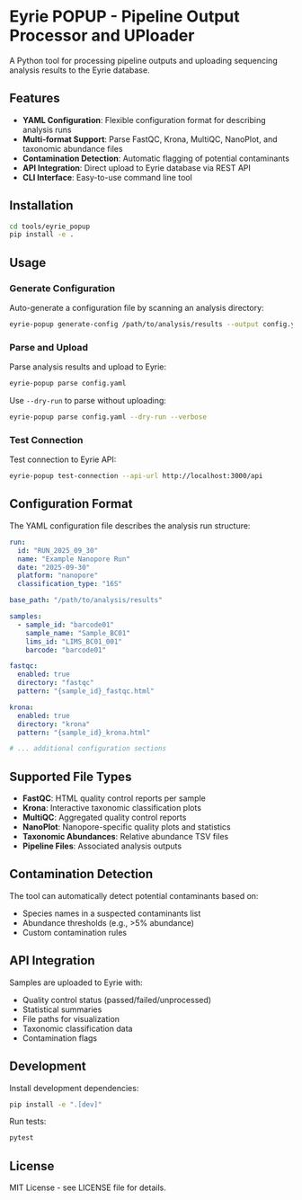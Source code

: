 # Eyrie POPUP - Pipeline Output Processor and UPloader

A Python tool for processing pipeline outputs and uploading sequencing analysis results to the Eyrie database.

## Features

- **YAML Configuration**: Flexible configuration format for describing analysis runs
- **Multi-format Support**: Parse FastQC, Krona, MultiQC, NanoPlot, and taxonomic abundance files
- **Contamination Detection**: Automatic flagging of potential contaminants
- **API Integration**: Direct upload to Eyrie database via REST API
- **CLI Interface**: Easy-to-use command line tool

## Installation

```bash
cd tools/eyrie_popup
pip install -e .
```

## Usage

### Generate Configuration

Auto-generate a configuration file by scanning an analysis directory:

```bash
eyrie-popup generate-config /path/to/analysis/results --output config.yaml
```

### Parse and Upload

Parse analysis results and upload to Eyrie:

```bash
eyrie-popup parse config.yaml
```

Use `--dry-run` to parse without uploading:

```bash
eyrie-popup parse config.yaml --dry-run --verbose
```

### Test Connection

Test connection to Eyrie API:

```bash
eyrie-popup test-connection --api-url http://localhost:3000/api
```

## Configuration Format

The YAML configuration file describes the analysis run structure:

```yaml
run:
  id: "RUN_2025_09_30"
  name: "Example Nanopore Run"
  date: "2025-09-30"
  platform: "nanopore"
  classification_type: "16S"

base_path: "/path/to/analysis/results"

samples:
  - sample_id: "barcode01"
    sample_name: "Sample_BC01"
    lims_id: "LIMS_BC01_001"
    barcode: "barcode01"

fastqc:
  enabled: true
  directory: "fastqc"
  pattern: "{sample_id}_fastqc.html"

krona:
  enabled: true
  directory: "krona"
  pattern: "{sample_id}_krona.html"

# ... additional configuration sections
```

## Supported File Types

- **FastQC**: HTML quality control reports per sample
- **Krona**: Interactive taxonomic classification plots
- **MultiQC**: Aggregated quality control reports
- **NanoPlot**: Nanopore-specific quality plots and statistics
- **Taxonomic Abundances**: Relative abundance TSV files
- **Pipeline Files**: Associated analysis outputs

## Contamination Detection

The tool can automatically detect potential contaminants based on:

- Species names in a suspected contaminants list
- Abundance thresholds (e.g., >5% abundance)
- Custom contamination rules

## API Integration

Samples are uploaded to Eyrie with:

- Quality control status (passed/failed/unprocessed)
- Statistical summaries
- File paths for visualization
- Taxonomic classification data
- Contamination flags

## Development

Install development dependencies:

```bash
pip install -e ".[dev]"
```

Run tests:

```bash
pytest
```

## License

MIT License - see LICENSE file for details.